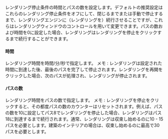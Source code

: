 レンダリング停止条件の時間とパスの数を設定します。デフォルトの推奨設定はこれらのレンダリング停止条件をオフにして、閉じるまでまたは手動で停止するまで、レンダリングエンジンに（レンダリングを）続行させることですが、これらはレンダリングウィンドウのコントロールを用いて変更できます。パスの数および時間を0に設定した場合、レンダリングはレンダリングを停止をクリックするまで続行することができます。

#### 時間
レンダリング時間を時間/分/秒で指定します。 メモ : レンダリングは設定された時間に到達した後、最後のパスを完了して停止されます。レンダリングを再開をクリックした場合、次のパスが処理され、レンダリングが停止されます。

#### パスの数
レンダリング時間をパスの数で指定します。 メモ : レンダリングを停止をクリックすると、その都度パスの数のカウンターはリセットされます。例えば、パスの数を10に設定してパス8でレンダリングを停止した場合、レンダリングはパス18に到達するまで続行されます。通常、レンダリングは収束し始めるのに10 - 15パスを必要とします。建築のインテリアの場合は、収束し始めるのに最高で30パスを必要とします。
